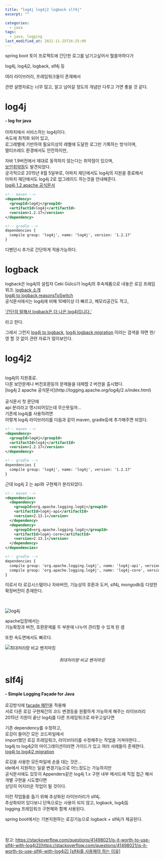 ```yaml
---
title: "log4j log4j2 logback slf4j"
excerpt: ""

categories:
  - java
tags:
  - java, logging
last_modified_at: 2021-11-25T16:25:00
---
```


spring boot 토이 프로젝트에 간단한 로그를 남기고싶어서 뭘쓸까하다가

log4j, log4j2, logback, slf4j 등

여러 라이브러리, 프레임워크들이 존재해서

관련 설명자료는 너무 많고, 알고 넘어갈 정도의 개념만 다루고 가면 좋을 것 같다.

# log4j

#### - log for java

아파치에서 서비스하는 log4j이다.<br>
속도에 최적화 되어 있고,<br>
로그레벨에 기반하여 필요이상의 레벨에 도달한 로그만 기록하는 방식이며,<br>
멀티쓰레드 환경에서도 안전하지만,

자바 1.9버전에서 제대로 동작하지 않는다는 취약점이 있으며,<br>
[보안취약점](https://www.cvedetails.com/cve/CVE-2019-17571/)도 발견되었다.<br>
궁극적으로 2015년 8월 5일부로, 아파치 재단에서도 log4j의 지원을 종료해서<br>
아파치 재단에서도 log4j 2로 업그레이드 하는것을 안내해준다.<br>
[log4j 1.2 apache 공식문서](http://logging.apache.org/log4j/1.2/)

```xml
<!-- maven -->
<dependency>
  <groupId>log4j</groupId>
  <artifactId>log4j</artifactId>
  <version>1.2.17</version>
</dependency>

<!-- gradle -->
dependencies {
  compile group: 'log4j', name: 'log4j', version: '1.2.17'
}
```

디펜던시 추가로 간단하게 적용가능하다.

# logback

logback은 log4j의 설립자 Ceki Gülcü가 log4j의 후속제품으로 내놓은 로깅 프레임워크.
[logback 소개](https://logback.qos.ch/manual/introduction.html)  
[log4j to logback reasonsToSwitch](https://logback.qos.ch/reasonsToSwitch.html)  
공식문서에서는 log4j에 비해 10배이상 더 빠르고, 메모리공간도 적고,

['간단히 말해서 logback은 더 나은 log4j입니다.'](https://logback.qos.ch/reasonsToSwitch.html#inSummary)

라고 한다.

그래서 그런지 [log4j to logback](https://www.google.com/search?q=log4j+to+logback),
[log4j logback migration](https://www.google.com/search?q=log4j+logback+migration) 이라는 검색을 하면 한/영 할 것 없이 관련 자료가 많이보인다.

# log4j2

<br>
log4j의 지원종료.<br>
다른 보안문제나 버전호환등의 문제들을 대체할 2 버전을 출시했다.<br>
[log4j 2 apache 공식문서](http://logging.apache.org/log4j/2.x/index.html)<br><br>
공식문서 첫 문단에<br>
api 분리라고 명시되어있는데 무슨뜻일까...<br>
기존에 log4j를 사용하려면<br>
이렇게 log4j 라이브러리를 다음과 같이 maven, gradle등에 추가해주면 되었다.<br>

```xml
<!-- maven -->
<dependency>
  <groupId>log4j</groupId>
  <artifactId>log4j</artifactId>
  <version>1.2.17</version>
</dependency>

<!-- gradle -->
dependencies {
  compile group: 'log4j', name: 'log4j', version: '1.2.17'
}
```

근데 log4j 2 는 api와 구현체가 분리되었다.

```xml
<!-- maven -->
<dependencies>
  <dependency>
    <groupId>org.apache.logging.log4j</groupId>
    <artifactId>log4j-api</artifactId>
    <version>2.13.1</version>
  </dependency>
  <dependency>
    <groupId>org.apache.logging.log4j</groupId>
    <artifactId>log4j-core</artifactId>
    <version>2.13.1</version>
  </dependency>
</dependencies>

<!-- gradle -->
dependencies {
  compile group: 'org.apache.logging.log4j', name: 'log4j-api', version: '2.14.1'
  compile group: 'org.apache.logging.log4j', name: 'log4j-core', version: '2.14.1'
}
```

이로서 타 로깅시스템이나 자바버전, 기능상의 호환과
도커, slf4j, mongodb등 다양한 확장버전이 존재한다.

<br><br>
![log4j](http://logging.apache.org/log4j/2.x/images/whichjar-2.x.png)

apache입장에서는<br>
기능확장과 버전, 호환문제를 두 부분에 나누어 관리할 수 있게 된 셈

또한 속도면에서도 빠르다.

![최대처리량 비교 벤치마킹](http://logging.apache.org/log4j/2.x/images/async-throughput-comparison.png "최대처리량 비교 벤치마킹")

###### <center>최대처리량 비교 벤치마킹</center>

<!-- [벤치마킹](http://logging.apache.org/log4j/2.x/performance.html#benchmarks) -->

# slf4j

#### - Simple Logging Façade for Java

로깅방식에 [facade 패턴](https://ko.wikipedia.org/wiki/%ED%8D%BC%EC%82%AC%EB%93%9C_%ED%8C%A8%ED%84%B4)을 적용해  
서로 다른 로깅 구현체간의 코드 변경등을 원활하게 가능하게 해주는 라이브러리  
2015년 지원이 끝난 log4j를 다른 프레임워크로 바꾸고싶다면

기존 dependency를 수정하고,  
로깅이 들어간 모든 코드파일에서  
import했던 로깅 프레임워크, 라이브러리를 수정해주는 작업을 거쳐야한다...  
log4j to log4j2의 마이그레이션이라면 가이드가 있고 여러 사례들이 존재한다.  
[log4j to log4j2 migration](https://logging.apache.org/log4j/2.x/manual/migration.html)

로깅을 사용한 모든파일에 손을 대는 것은...  
ide에서 지원하는 일괄 변경기능으로 어느정도는 가능하지만  
공식문서에도 있듯이 Appenders같은 log4j 1.x 구현 내부 메서드에 직접 접근 해서  
개별 구현을 시도했다면  
상당히 어지러운 작업이 될 것이다.

이런 작업들을 돕기 위해 추상화된 라이브러리가 slf4j.  
추상화되어 있다보니 단독으로는 사용이 되지 않고, logback, log4j등  
logging 프레임워크 구현체와 함께 사용된다.

spring boot에서는 기본지원하는 로깅기능으로 logback + slf4j가 제공된다.

<br><br>
참고:
[https://stackoverflow.com/questions/41498021/is-it-worth-to-use-slf4j-with-log4j2](https://stackoverflow.com/questions/41498021/is-it-worth-to-use-slf4j-with-log4j2)
[slf4j를 사용해야 하는 이유]](https://inyl.github.io/programming/2017/05/05/slf4j.html)
